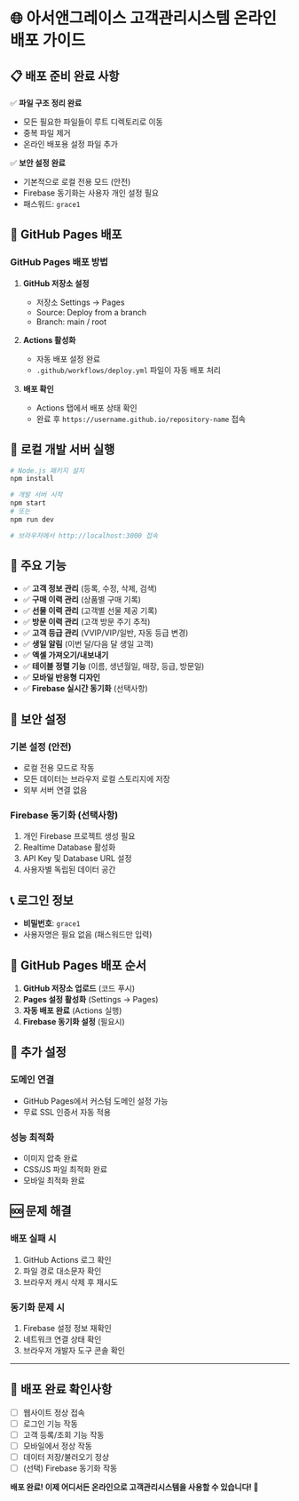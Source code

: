 # 🌐 아서앤그레이스 고객관리시스템 온라인 배포 가이드

## 📋 배포 준비 완료 사항

✅ **파일 구조 정리 완료**
- 모든 필요한 파일들이 루트 디렉토리로 이동
- 중복 파일 제거
- 온라인 배포용 설정 파일 추가

✅ **보안 설정 완료**
- 기본적으로 로컬 전용 모드 (안전)
- Firebase 동기화는 사용자 개인 설정 필요
- 패스워드: `grace1`

## 🚀 GitHub Pages 배포

### GitHub Pages 배포 방법

1. **GitHub 저장소 설정**
   - 저장소 Settings → Pages
   - Source: Deploy from a branch
   - Branch: main / root

2. **Actions 활성화**
   - 자동 배포 설정 완료
   - `.github/workflows/deploy.yml` 파일이 자동 배포 처리

3. **배포 확인**
   - Actions 탭에서 배포 상태 확인
   - 완료 후 `https://username.github.io/repository-name` 접속

## 🔧 로컬 개발 서버 실행

```bash
# Node.js 패키지 설치
npm install

# 개발 서버 시작
npm start
# 또는
npm run dev

# 브라우저에서 http://localhost:3000 접속
```

## 📱 주요 기능

- ✅ **고객 정보 관리** (등록, 수정, 삭제, 검색)
- ✅ **구매 이력 관리** (상품별 구매 기록)
- ✅ **선물 이력 관리** (고객별 선물 제공 기록)
- ✅ **방문 이력 관리** (고객 방문 주기 추적)
- ✅ **고객 등급 관리** (VVIP/VIP/일반, 자동 등급 변경)
- ✅ **생일 알림** (이번 달/다음 달 생일 고객)
- ✅ **엑셀 가져오기/내보내기**
- ✅ **테이블 정렬 기능** (이름, 생년월일, 매장, 등급, 방문일)
- ✅ **모바일 반응형 디자인**
- ✅ **Firebase 실시간 동기화** (선택사항)

## 🔐 보안 설정

### 기본 설정 (안전)
- 로컬 전용 모드로 작동
- 모든 데이터는 브라우저 로컬 스토리지에 저장
- 외부 서버 연결 없음

### Firebase 동기화 (선택사항)
1. 개인 Firebase 프로젝트 생성 필요
2. Realtime Database 활성화
3. API Key 및 Database URL 설정
4. 사용자별 독립된 데이터 공간

## 📞 로그인 정보

- **비밀번호**: `grace1`
- 사용자명은 필요 없음 (패스워드만 입력)

## 🎯 GitHub Pages 배포 순서

1. **GitHub 저장소 업로드** (코드 푸시)
2. **Pages 설정 활성화** (Settings → Pages)
3. **자동 배포 완료** (Actions 실행)
4. **Firebase 동기화 설정** (필요시)

## 📝 추가 설정

### 도메인 연결
- GitHub Pages에서 커스텀 도메인 설정 가능
- 무료 SSL 인증서 자동 적용

### 성능 최적화
- 이미지 압축 완료
- CSS/JS 파일 최적화 완료
- 모바일 최적화 완료

## 🆘 문제 해결

### 배포 실패 시
1. GitHub Actions 로그 확인
2. 파일 경로 대소문자 확인
3. 브라우저 캐시 삭제 후 재시도

### 동기화 문제 시
1. Firebase 설정 정보 재확인
2. 네트워크 연결 상태 확인
3. 브라우저 개발자 도구 콘솔 확인

---

## 🎉 배포 완료 확인사항

- [ ] 웹사이트 정상 접속
- [ ] 로그인 기능 작동
- [ ] 고객 등록/조회 기능 작동
- [ ] 모바일에서 정상 작동
- [ ] 데이터 저장/불러오기 정상
- [ ] (선택) Firebase 동기화 작동

**배포 완료! 이제 어디서든 온라인으로 고객관리시스템을 사용할 수 있습니다! 🎊** 